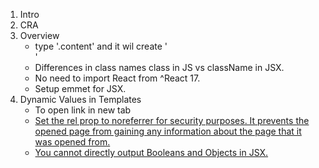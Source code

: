 1. Intro
2. CRA
3. Overview
   - type '.content' and it wil create '<div className="content"></div>'
   - Differences in class names class in JS vs className in JSX.
   - No need to import React from ^React 17.
   - Setup emmet for JSX.
4. Dynamic Values in Templates
   - To open link in new tab <a href={link} target="_blank" rel="noreferrer">
   - Set the rel prop to noreferrer for security purposes. It prevents the opened page from gaining any information about the page that it was opened from.
   - You cannot directly output Booleans and Objects in JSX.
